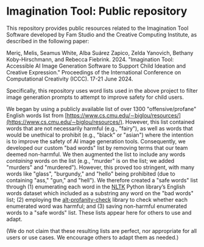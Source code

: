 # Imagination Tool: Public repository
This repository provides public resources related to the Imagination Tool Software developed by Fam Studio and the Creative Computing Institute, as described in the following paper:

Meriç, Melis, Seamus White, Alba Suárez Zapico, Zelda Yanovich, Bethany Koby-Hirschmann, and Rebecca Fiebrink. 2024. "Imagination Tool: Accessible AI Image Generation Software to Support Child Ideation and Creative Expression." Proceedings of the International Conference on Computational Creativity (ICCC). 17-21 June 2024.

Specifically, this repository uses word lists used in the above project to filter image generation prompts to attempt to improve safety for child users. 

We began by using a publicly available list of over 1300 "offensive/profane" English words list from [https://www.cs.cmu.edu/∼biglou/resources/](https://www.cs.cmu.edu/∼biglou/resources/). However, this list contained words that are not necessarily harmful (e.g., "fairy"), as well as words that would be unethical to prohibit (e.g., "black" or "asian") where the intention is to improve the safety of AI image generation tools. Consequently, we developed our custom "bad words" list by removing terms that our team deemed non-harmful. We then augmented the list to include any words _containing_ words on the list (e.g., "murder" is on the list; we added "murders" and "murdered"). However, this proved too stringent, with many words like "glass", "burgundy," and "hello" being prohibited (due to containing "ass," "gun," and "hell"). We therefore created a "safe words" list through (1) enumerating each word in the [NLTK](https://www.nltk.org/) Python library’s English words dataset which included as a substring any word on the "bad words" list; (2) employing the [alt-profanity-check](https://pypi.org/project/alt-profanity-check/) library to check whether each enumerated word was harmful; and (3) saving non-harmful enumerated words to a "safe words" list. These lists appear here for others to use and adapt.

(We do not claim that these resulting lists are perfect, nor appropriate for all users or use cases. We encourage others to adapt them as needed.)


